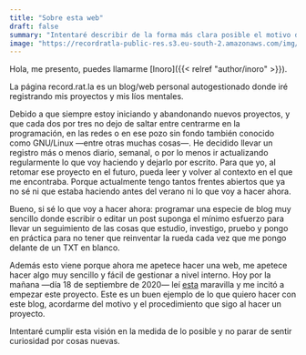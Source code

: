 ```yaml
---
title: "Sobre esta web"
draft: false
summary: "Intentaré describir de la forma más clara posible el motivo de esta web."
image: "https://recordratla-public-res.s3.eu-south-2.amazonaws.com/img/common/rat-la-la-la.jpg"
---
```


Hola, me presento, puedes llamarme [Inoro]({{< relref "author/inoro" >}}).

La página record.rat.la es un blog/web personal autogestionado donde
iré registrando mis proyectos y mis líos mentales.

Debido a que siempre estoy iniciando y abandonando nuevos proyectos, y
que cada dos por tres no dejo de saltar entre centrarme en la
programación, en las redes o en ese pozo sin fondo también conocido como
GNU/Linux —entre otras muchas cosas—. He decidido llevar un registro más
o menos diario, semanal, o por lo menos ir actualizando regularmente
lo que voy haciendo y dejarlo por escrito. Para que yo, al retomar ese
proyecto en el futuro, pueda leer y volver al contexto en el que me
encontraba. Porque actualmente tengo tantos frentes abiertos que ya no
sé ni que estaba haciendo antes del verano ni lo que voy a hacer ahora.

Bueno, si sé lo que voy a hacer ahora: programar una especie de blog muy
sencillo donde escribir o editar un post suponga el mínimo esfuerzo para
llevar un seguimiento de las cosas que estudio, investigo, pruebo y
pongo en práctica para no tener que reinventar la rueda cada vez que me
pongo delante de un TXT en blanco.

Además esto viene porque ahora me apetece hacer una web, me apetece
hacer algo muy sencillo y fácil de gestionar a nivel interno. Hoy por la
mañana —día 18 de septiembre de 2020— leí
[esta](http://motherfuckingwebsite.com/) maravilla y me
incitó a empezar este proyecto. Este es un buen ejemplo de lo que
quiero hacer con este blog, acordarme del motivo y el procedimiento que
sigo al hacer un proyecto.

Intentaré cumplir esta visión en la medida de lo posible y no parar de
sentir curiosidad por cosas nuevas.
